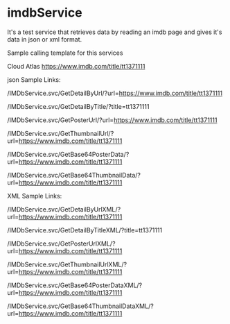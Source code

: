# imdbService
It's a test service that retrieves data by reading an imdb page and gives it's data in json or xml format.

Sample calling template for this services

Cloud Atlas
https://www.imdb.com/title/tt1371111

json Sample Links:

/IMDbService.svc/GetDetailByUrl/?url=https://www.imdb.com/title/tt1371111

/IMDbService.svc/GetDetailByTitle/?title=tt1371111

/IMDbService.svc/GetPosterUrl/?url=https://www.imdb.com/title/tt1371111

/IMDbService.svc/GetThumbnailUrl/?url=https://www.imdb.com/title/tt1371111

/IMDbService.svc/GetBase64PosterData/?url=https://www.imdb.com/title/tt1371111

/IMDbService.svc/GetBase64ThumbnailData/?url=https://www.imdb.com/title/tt1371111

XML Sample Links:

/IMDbService.svc/GetDetailByUrlXML/?url=https://www.imdb.com/title/tt1371111

/IMDbService.svc/GetDetailByTitleXML/?title=tt1371111

/IMDbService.svc/GetPosterUrlXML/?url=https://www.imdb.com/title/tt1371111

/IMDbService.svc/GetThumbnailUrlXML/?url=https://www.imdb.com/title/tt1371111

/IMDbService.svc/GetBase64PosterDataXML/?url=https://www.imdb.com/title/tt1371111

/IMDbService.svc/GetBase64ThumbnailDataXML/?url=https://www.imdb.com/title/tt1371111
